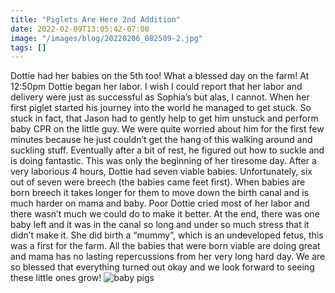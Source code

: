 ```yaml
---
title: "Piglets Are Here 2nd Addition"
date: 2022-02-09T13:05:42-07:00
image: "/images/blog/20220206_082509-2.jpg"
tags: []
---
```


Dottie had her babies on the 5th too! What a blessed day on the farm! At 12:50pm Dottie began her labor. I wish I could report that her labor and delivery were just as successful as Sophia’s but alas, I cannot. When her first piglet started his journey into the world he managed to get stuck. So stuck in fact, that Jason had to gently help to get him unstuck and perform baby CPR on the little guy. We were quite worried about him for the first few minutes because he just couldn’t get the hang of this walking around and suckling stuff. Eventually after a bit of rest, he figured out how to suckle and is doing fantastic. This was only the beginning of her tiresome day. After a very laborious 4 hours, Dottie had seven viable babies. Unfortunately, six out of seven were breech (the babies came feet first). When babies are born breech it takes longer for them to move down the birth canal and is much harder on mama and baby. Poor Dottie cried most of her labor and there wasn’t much we could do to make it better. At the end, there was one baby left and it was in the canal so long and under so much stress that it didn’t make it. She did birth a “mummy”, which is an undeveloped fetus, this was a first for the farm. All the babies that were born viable are doing great and mama has no lasting repercussions from her very long hard day. We are so blessed that everything turned out okay and we look forward to seeing these little ones grow!
![baby pigs](/img/blog/20220206_082509-2.jpg)

